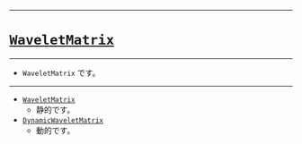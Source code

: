 _____

# [`WaveletMatrix`](https://github.com/titanium-22/Library_py/blob/main/DataStructures/WaveletMatrix)

_____

- `WaveletMatrix` です。

_____

- [`WaveletMatrix`](./WaveletMatrix.md)
  - 静的です。
- [`DynamicWaveletMatrix`](./DynamicWaveletMatrix.md)
  - 動的です。

